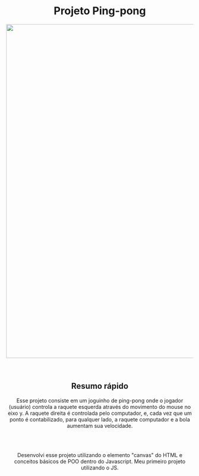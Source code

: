 <div align="center">
  <h1>Projeto Ping-pong</h1>
  <img src="https://github.com/Thyago-ES/ping-pong/assets/143831711/18079cb7-7667-4ad4-89e9-df6cd7a5eb75" width="900px">
  <br><br><br>
  <h2>Resumo rápido</h2>
  <p>Esse projeto consiste em um joguinho de ping-pong onde o jogador (usuário) controla a raquete esquerda através do movimento do mouse no eixo y. A raquete direita é controlada pelo computador, e, cada vez que um ponto é contabilizado, para qualquer lado, a raquete computador e a bola aumentam sua velocidade.</p>
  <br><br>
  <p>Desenvolvi esse projeto utilizando o elemento "canvas" do HTML e conceitos básicos de POO dentro do Javascript. Meu primeiro projeto utilizando o JS.</p>
</div>
